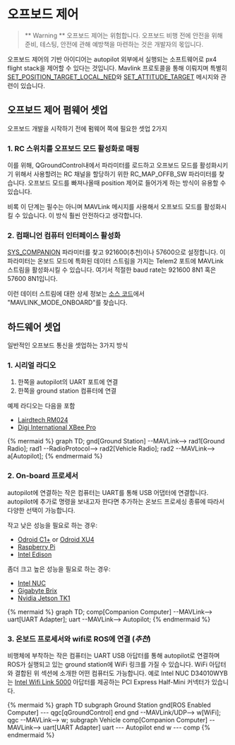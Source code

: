 # 오프보드 제어

> ** Warning ** 오프보드 제어는 위험합니다. 오프보드 비행 전에 안전을 위해 준비, 테스팅, 안전에 관해 예방책을 마련하는 것은 개발자의 몫입니다.

오프보드 제어의 기반 아이디어는 autopilot 외부에서 실행되는 소프트웨어로 px4 flight stack을 제어할 수 있다는 것입니다. Mavlink 프로토콜을 통해 이뤄지며 특별히 [SET_POSITION_TARGET_LOCAL_NED](https://mavlink.io/en/messages/common.html#SET_POSITION_TARGET_LOCAL_NED)와 [SET_ATTITUDE_TARGET](https://mavlink.io/en/messages/common.html#SET_ATTITUDE_TARGET) 메시지와 관련이 있습니다.

## 오프보드 제어 펌웨어 셋업
오프보드 개발을 시작하기 전에 펌웨어 쪽에 필요한 셋업 2가지

### 1. RC 스위치를 오프보드 모드 활성화로 매핑
이를 위해, QGroundControl내에서 파라미터를 로드하고 오프보드 모드를 활성화시키기 위해서 사용할려는 RC 채널을 할당하기 위한 RC_MAP_OFFB_SW 파라미터를 찾습니다. 오프보드 모드를 빠져나올때 position 제어로 들어가게 하는 방식이 유용할 수 있습니다.

비록 이 단계는 필수는 아니며 MAVLink 메시지를 사용해서 오프보드 모드를 활성화시킬 수 있습니다. 이 방식 훨씬 안전하다고 생각합니다.

### 2. 컴패니언 컴퓨터 인터페이스 활성화
[SYS_COMPANION](../advanced/parameter_reference.md#system) 파라미터를 찾고 921600(추천)이나 57600으로 설정합니다. 이 파라미터는 온보드 모드에 특화된 데이터 스트림을 가지는 Telem2 포트에 MAVLink 스트림을 활성화시킬 수 있습니다. 여기서 적절한 baud rate는 921600 8N1 혹은 57600 8N1입니다.

이런 데이터 스트림에 대한 상세 정보는 [소스 코드](https://github.com/PX4/Firmware/blob/master/src/modules/mavlink/mavlink_main.cpp)에서 "MAVLINK_MODE_ONBOARD"를 찾습니다.

## 하드웨어 셋업

일반적인 오프보드 통신을 셋업하는 3가지 방식

### 1. 시리얼 라디오
1. 한쪽을 autopilot의 UART 포트에 연결
2. 한쪽을 ground station 컴퓨터에 연결

예제 라디오는 다음을 포함
* [Lairdtech RM024](http://www.lairdtech.com/products/rm024)
* [Digi International XBee Pro](http://www.digi.com/products/xbee-rf-solutions/modules)

{% mermaid %}
graph TD;
  gnd[Ground Station] --MAVLink--> rad1[Ground Radio];
  rad1 --RadioProtocol--> rad2[Vehicle Radio];
  rad2 --MAVLink--> a[Autopilot];
{% endmermaid %}

### 2. On-board 프로세서
autopilot에 연결하는 작은 컴퓨터는 UART를 통해 USB 어댑터에 연결합니다. autopilot에 추가로 명령을 보내고자 한다면 추가하는 온보드 프로세싱 종류에 따라서 다양한 선택이 가능합니다.

작고 낮은 성능을 필요로 하는 경우:
* [Odroid C1+](http://www.hardkernel.com/main/products/prdt_info.php?g_code=G143703355573) or [Odroid XU4](http://www.hardkernel.com/main/products/prdt_info.php?g_code=G143452239825)
* [Raspberry Pi](https://www.raspberrypi.org/)
* [Intel Edison](http://www.intel.com/content/www/us/en/do-it-yourself/edison.html)

좀더 크고 높은 성능을 필요로 하는 경우:
* [Intel NUC](http://www.intel.com/content/www/us/en/nuc/overview.html)
* [Gigabyte Brix](http://www.gigabyte.com/products/list.aspx?s=47&ck=104)
* [Nvidia Jetson TK1](https://developer.nvidia.com/jetson-tk1)

{% mermaid %}
graph TD;
  comp[Companion Computer] --MAVLink--> uart[UART Adapter];
  uart --MAVLink--> Autopilot;
{% endmermaid %}

### 3. 온보드 프로세서와 wifi로 ROS에 연결 (***추천***)
비행체에 부착하는 작은 컴퓨터는 UART USB 아답터를 통해 autopilot로 연결하며 ROS가 실행되고 있는 ground station에 WiFi 링크를 가질 수 있습니다. WiFi 아답터와 결합된 위 섹션에 소개한 어떤 컴퓨터도 가능합니다. 예로 Intel NUC D34010WYB는 [Intel Wifi Link 5000](http://www.intel.com/products/wireless/adapters/5000/) 아답터를 제공하는 PCI Express Half-Mini 커넥터가 있습니다.


{% mermaid %}
	graph TD
	subgraph Ground  Station
	  gnd[ROS Enabled Computer] --- qgc[qGroundControl]
	end
	gnd --MAVLink/UDP--> w[WiFi];
	qgc --MAVLink--> w;
	subgraph Vehicle
	  comp[Companion Computer] --MAVLink--> uart[UART Adapter]
	uart --- Autopilot
	end
	w --- comp
{% endmermaid %}
